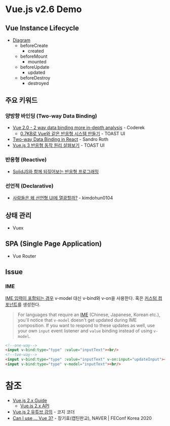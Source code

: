 # Vue.js v2.6 Demo

## Vue Instance Lifecycle

- [Diagram](https://v2.vuejs.org/v2/guide/instance.html#Lifecycle-Diagram)
  - beforeCreate
    - created
  - beforeMount
    - mounted
  - beforeUpdate
    - updated
  - beforeDestroy
    - destroyed

## 주요 키워드

### 양방향 바인딩 (Two-way Data Binding)

- [Vue 2.0 - 2 way data binding more in-depth analysis](https://derekzeng.me/articles/vue-2-0-2-way-data-binding-more-in-depth-analysis) - Coderek
  - [0.7KB로 Vue와 같은 반응형 시스템 만들기](https://ui.toast.com/weekly-pick/ko_20190531) - TOAST UI
- [Two-way Data Binding in React](https://sandroroth.com/blog/react-two-way-data-binding) - Sandro Roth
- [Vue.js 3 반응형 동작 원리 살펴보기](https://ui.toast.com/weekly-pick/ko_20210112) - TOAST UI

### 반응형 (Reactive)

- [SolidJS와 함께 되짚어보는 반응형 프로그래밍](https://ui.toast.com/posts/ko_20220331)

### 선언적 (Declarative)

- [사람들은 왜 선언형 UI에 열광할까?](https://medium.com/@kimdohun0104/%EC%82%AC%EB%9E%8C%EB%93%A4%EC%9D%80-%EC%99%9C-%EC%84%A0%EC%96%B8%ED%98%95-ui%EC%97%90-%EC%97%B4%EA%B4%91%ED%95%A0%EA%B9%8C-1440d03f4e49) - kimdohun0104

## 상태 관리

- Vuex

## SPA (Single Page Application)

- Vue Router

## Issue

### IME

[IME 입력이 포함되는 경우](https://vuejs.org/guide/essentials/forms.html#text)
v-model 대신 v-bind와 v-on을 사용한다.
혹은 [커스텀 컴포넌트](https://joshua1988.github.io/web-development/vuejs/v-model-usage/#v-model-%EB%AC%B8%EB%B2%95%EC%9D%84-%EC%9D%B4%EC%9A%A9%ED%95%B4%EC%84%9C-%ED%95%9C%EA%B5%AD%EC%96%B4%EB%A5%BC-%EC%B2%98%EB%A6%AC%ED%95%A0-%EC%88%9C-%EC%97%86%EC%9D%84%EA%B9%8C%EC%9A%94)를 생성한다.

> For languages that require an [IME](https://en.wikipedia.org/wiki/Input_method) (Chinese, Japanese, Korean etc.),
> you'll notice that `v-model` doesn't get updated during IME composition.
> If you want to respond to these updates as well, use your own `input` event listener and `value` binding instead of using `v-model`.

```html
<!--one-way-->
<input v-bind:type="type" :value="inputText"><br/>
<!--two-way-->
<input v-bind:type="type" :value="inputText" v-on:input="updateInput"><br/>
<input v-bind:type="type" v-model="inputText"><br/>
```

# 참조

- [Vue.js 2.x Guide](https://v2.vuejs.org/v2/guide/)
  - [Vue.js 2.x API](https://v2.vuejs.org/v2/api/)
- [Vue.js 2 유튜브 강의](https://www.youtube.com/playlist?list=PLB7CpjPWqHOtYP7P_0Ls9XNed0NLvmkAh) - 코지 코더
- [Can I use ... Vue 3?](https://youtu.be/Z0OG00YQeMg) - 장기효(캡틴판교), NAVER | FEConf Korea 2020
